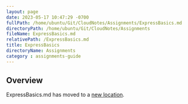 ```yaml
---
layout: page
date: 2023-05-17 10:47:29 -0700
fullPath: /home/ubuntu/Git/CloudNotes/Assignments/ExpressBasics.md
directoryPath: /home/ubuntu/Git/CloudNotes/Assignments
fileName: ExpressBasics.md
relativePath: /ExpressBasics.md
title: ExpressBasics
directoryName: Assignments
category : assignments-guide
---
```


## Overview

ExpressBasics.md has moved to a [new location](Express/ExpressBasics.md).
